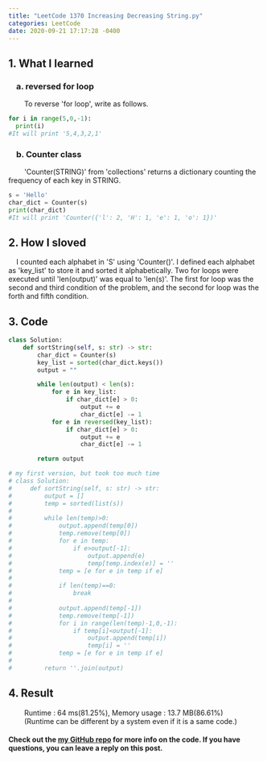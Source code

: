 ```yaml
---
title: "LeetCode 1370 Increasing Decreasing String.py"
categories: LeetCode
date: 2020-09-21 17:17:28 -0400
---
```


## 1. What I learned
### &nbsp;&nbsp;&nbsp;&nbsp;a. reversed for loop
&nbsp;&nbsp;&nbsp;&nbsp;&nbsp;&nbsp;&nbsp;&nbsp;To reverse 'for loop', write as follows.
```python
for i in range(5,0,-1):
  print(i)
#It will print '5,4,3,2,1'
```

### &nbsp;&nbsp;&nbsp;&nbsp;b. Counter class  
&nbsp;&nbsp;&nbsp;&nbsp;&nbsp;&nbsp;&nbsp;&nbsp;'Counter(STRING)' from 'collections' returns a dictionary counting the frequency of each key in STRING.
```python
s = 'Hello'
char_dict = Counter(s)
print(char_dict)
#It will print 'Counter({'l': 2, 'H': 1, 'e': 1, 'o': 1})'
```

## 2. How I sloved
&nbsp;&nbsp;&nbsp;&nbsp;I counted each alphabet in 'S' using 'Counter()'. I defined each alphabet as 'key_list' to store it and sorted it alphabetically. Two for loops were executed until 'len(output)' was equal to 'len(s)'. The first for loop was the second and third condition of the problem, and the second for loop was the forth and fifth condition.  

## 3. Code
```python
class Solution:
    def sortString(self, s: str) -> str:
        char_dict = Counter(s)
        key_list = sorted(char_dict.keys())
        output = ""

        while len(output) < len(s):
            for e in key_list:
                if char_dict[e] > 0:
                    output += e
                    char_dict[e] -= 1
            for e in reversed(key_list):
                if char_dict[e] > 0:
                    output += e
                    char_dict[e] -= 1

        return output
```
```python
# my first version, but took too much time
# class Solution:
#     def sortString(self, s: str) -> str:
#         output = []
#         temp = sorted(list(s))
#
#         while len(temp)>0:
#             output.append(temp[0])
#             temp.remove(temp[0])
#             for e in temp:
#                 if e>output[-1]:
#                     output.append(e)
#                     temp[temp.index(e)] = ''
#             temp = [e for e in temp if e]
#
#             if len(temp)==0:
#                 break
#
#             output.append(temp[-1])
#             temp.remove(temp[-1])
#             for i in range(len(temp)-1,0,-1):
#                 if temp[i]<output[-1]:
#                     output.append(temp[i])
#                     temp[i] = ''
#             temp = [e for e in temp if e]
#
#         return ''.join(output)
```
## 4. Result
&nbsp;&nbsp;&nbsp;&nbsp;&nbsp;&nbsp;&nbsp;&nbsp;Runtime : 64 ms(81.25%), Memory usage : 13.7 MB(86.61%)  
&nbsp;&nbsp;&nbsp;&nbsp;&nbsp;&nbsp;&nbsp;&nbsp;(Runtime can be different by a system even if it is a same code.)

#### Check out the [my GitHub repo][hyuk-gh] for more info on the code. If you have questions, you can leave a reply on this post.

[hyuk-gh]:   https://github.com/dlgur1994/StudyAlgorithms
